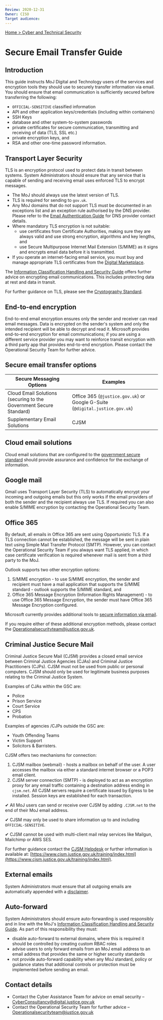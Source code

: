 ```yaml
---
Review: 2020-12-31
Owner: CISO
Target audience:
---
```


[Home > Cyber and Technical Security](../..)

# Secure Email Transfer Guide

## Introduction

This guide instructs MoJ Digital and Technology users of the services and encryption tools they should use to securely transfer information via email. You should ensure that email communication is sufficiently secured before transferring the following:

* `OFFICIAL-SENSITIVE` classified information
* API and other application keys/credentials (including within containers)
* SSH Keys
* database and other system-to-system passwords
* private certificates for secure communication, transmitting and receiving of data (TLS, SSL etc.)
* private encryption keys, and
* RSA and other one-time password information.

## Transport Layer Security

TLS is an encryption protocol used to protect data in transit between systems. System Administrators should ensure that any service that is capable of sending and receiving email uses enforced TLS to encrypt messages.

* The MoJ should always use the latest version of TLS.
* TLS is required for sending to `gov.uk`.
* Any MoJ domains that do not support TLS must be documented in an exceptions list and an exception rule authorised by the DNS provider. Please refer to the [Email Authentication Guide](../email-authentication-guide/) for DNS provider contact details.
* Where mandatory TLS encryption is not suitable:
  * use certificates from Certificate Authorities, making sure they are always valid and use strong encryption, algorithms and key lengths, and
  * use Secure Multipurpose Internet Mail Extension (S/MIME) as it signs and encrypts email data before it is transmitted.
* If you operate an internet-facing email service, you must buy and manage appropriate TLS certificates from the [Digital Marketplace](https://www.digitalmarketplace.service.gov.uk/).

The [Information Classification Handling and Security Guide](../information-classification-handling-and-security-guide/) offers further advice on encrypting email communications. This includes protecting data at rest and data in transit.

For further guidance on TLS, please see the [Cryptography Standard](../../security_decisions/standards/cryptography/).

## End-to-end encryption

End-to-end email encryption ensures only the sender and receiver can read email messages. Data is encrypted on the sender's system and only the intended recipient will be able to decrypt and read it. Microsoft provides end-to-end encryption for email communications; if you are using a different service provider you may want to reinforce transit encryption with a third party app that provides end-to-end encryption. Please contact the Operational Security Team for further advice.

## Secure email transfer options

| Secure Messaging Options | Examples |
|--- |---|
| Cloud Email Solutions (securing to the Government Secure Standard) | Office 365 (`@justice.gov.uk`) or Google G-Suite (`@digital.justice.gov.uk`) |
| Supplementary Email Solutions | CJSM |

## Cloud email solutions
Cloud email solutions that are configured to the [government secure standard](https://www.gov.uk/guidance/securing-government-email) should provide assurance and confidence for the exchange of information.

## Google mail

Gmail uses Transport Layer Security (TLS) to automatically encrypt your incoming and outgoing emails but this only works if the email providers of both the sender and the recipient always use TLS.
If required you can also enable S/MIME encryption by contacting the Operational Security Team.

## Office 365

By default, all emails in Office 365 are sent using Opportunistic TLS. If a TLS connection cannot be established, the message will be sent in plain text using Simple Mail Transfer Protocol (SMTP). However, you can contact the Operational Security Team if you always want TLS applied, in which case certificate verification is required whenever mail is sent from a third party to the MoJ.

Outlook supports two other encryption options:

1. S/MIME encryption - to use S/MIME encryption, the sender and recipient must have a mail application that supports the S/MIME standard - outlook supports the S/MIME standard, and
2. Office 365 Message Encryption (Information Rights Management) - to use Office 365 Message Encryption, the sender must have Office 365 Message Encryption configured.

Microsoft currently provides additional tools to [secure information via email](https://www.microsoft.com/en-us/microsoft-365/blog/2018/04/05/defend-yourself-from-cybercrime-with-new-office-365-capabilities/).

If you require either of these additional encryption methods, please contact the [Operationalsecurityteam@justice.gov.uk](mailto:Operationalsecurityteam@justice.gov.uk).

## Criminal Justice Secure Mail

Criminal Justice Secure Mail (CJSM) provides a closed email service between Criminal Justice Agencies (CJAs) and Criminal Justice Practitioners (CJPs). CJSM must not be used from public or personal computers. CJSM should only be used for legitimate business purposes relating to the Criminal Justice System.

Examples of CJAs within the GSC are:

* Police
* Prison Service
* Court Service
* CPS
* Probation

Examples of agencies /CJPs outside the GSC are:

* Youth Offending Teams
* Victim Support
* Solicitors & Barristers.

CJSM offers two mechanisms for connection:

1. CJSM mailbox (webmail) - hosts a mailbox on behalf of the user.  A user accesses the mailbox via either a standard internet browser or a POP3 email client.
2. CJSM server connection (SMTP) - is deployed to act as an encryption proxy for any email traffic containing a destination address ending in `cjsm.net`. All CJSM servers require a certificate issued by Egress to be installed. Session keys are established for each transaction.

✔ All MoJ users can send or receive over CJSM by adding `.CJSM.net` to the end of their MoJ email address.

✔ CJSM may only be used to share information up to and including `OFFICIAL-SENSITIVE`.

✔ CJSM cannot be used with multi-client mail relay services like Mailgun, Mailchimp or AWS SES.

For further guidance contact the [CJSM Helpdesk](mailto:cjsm.helpdesk@egress.com) or further information is available at: [https://www.cjsm.justice.gov.uk/training/index.html](https://www.cjsm.justice.gov.uk/training/index.html).

## External emails

System Administrators must ensure that all outgoing emails are automatically appended with a [disclaimer](https://intranet.justice.gov.uk/guidance/security/it-computer-security/ict-security-policy-framework/it-security-guidelines/).

## Auto-forward

System Administrators should ensure auto-forwarding is used responsibly and in line with the MoJ's [Information Classification Handling and Security Guide](../information-classification-handling-and-security-guide/). As part of this responsibility they must:

* disable auto-forward to external domains, where this is required it should be controlled by creating custom RBAC roles
* advise users to only forward emails from an MoJ email address to an email address that provides the same or higher security standards
* not provide auto-forward capability when any MoJ standard, policy or guidance states that additional controls or protection must be implemented before sending an email.

## Contact details

* Contact the Cyber Assistance Team for advice on email security – [CyberConsultancy@digital.justice.gov.uk](mailto:CyberConsultancy@digital.justice.gov.uk)
* Contact the Operational Security Team for further advice – [Operationalsecurityteam@justice.gov.uk](mailto:Operationalsecurityteam@justice.gov.uk)
